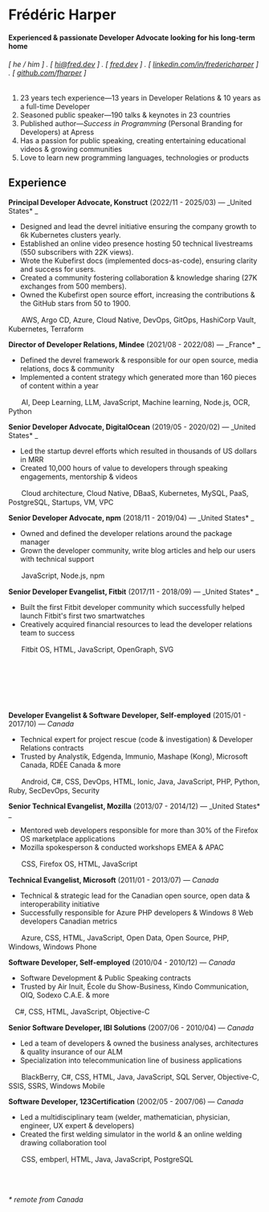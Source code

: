 # Frédéric Harper

#### Experienced & passionate Developer Advocate looking for his **long-term** home

###### [ he / him ] . [ [hi@fred.dev](mailto:hi@fred.dev) ] . [ [fred.dev](https://fred.dev) ] . [ [linkedin.com/in/fredericharper](https://linkedin.com/in/fredericharper) ] . [ [github.com/fharper](https://github.com/fharper) ]

1. 23 years tech experience—13 years in Developer Relations & 10 years as a full-time Developer
2. Seasoned public speaker—190 talks & keynotes in 23 countries
3. Published author—_Success in Programming_ (Personal Branding for Developers) at Apress
4. Has a passion for public speaking, creating entertaining educational videos & growing communities
5. Love to learn new programming languages, technologies or products

## Experience

**Principal Developer Advocate, Konstruct** (2022/11 - 2025/03) — _United States* _

- Designed and lead the devrel initiative ensuring the company growth to 6k Kubernetes clusters yearly.
- Established an online video presence hosting 50 technical livestreams (550 subscribers with 22K views).
- Wrote the Kubefirst docs (implemented docs-as-code), ensuring clarity and success for users.
- Created a community fostering collaboration & knowledge sharing (27K exchanges from 500 members).
- Owned the Kubefirst open source effort, increasing the contributions & the GitHub stars from 50 to 1900.

ㅤㅤAWS, Argo CD, Azure, Cloud Native, DevOps, GitOps, HashiCorp Vault, Kubernetes, Terraform

**Director of Developer Relations, Mindee** (2021/08 - 2022/08) — _France* _

- Defined the devrel framework & responsible for our open source, media relations, docs & community
- Implemented a content strategy which generated more than 160 pieces of content within a year

ㅤㅤAI, Deep Learning, LLM, JavaScript, Machine learning, Node.js, OCR, Python

**Senior Developer Advocate, DigitalOcean** (2019/05 - 2020/02) — _United States* _

- Led the startup devrel efforts which resulted in thousands of US dollars in MRR
- Created 10,000 hours of value to developers through speaking engagements, mentorship & videos

ㅤㅤCloud architecture, Cloud Native, DBaaS, Kubernetes, MySQL, PaaS, PostgreSQL, Startups, VM, VPC

**Senior Developer Advocate, npm** (2018/11 - 2019/04) — _United States* _

- Owned and defined the developer relations around the package manager
- Grown the developer community, write blog articles and help our users with technical support

ㅤㅤJavaScript, Node.js, npm

**Senior Developer Evangelist, Fitbit** (2017/11 - 2018/09) — _United States* _

- Built the first Fitbit developer community which successfully helped launch Fitbit's first two smartwatches
- Creatively acquired financial resources to lead the developer relations team to success

ㅤㅤFitbit OS, HTML, JavaScript, OpenGraph, SVG

<br>
<br>
<br>
<br>
<br>

**Developer Evangelist & Software Developer, Self-employed** (2015/01 - 2017/10) — _Canada_

- Technical expert for project rescue (code & investigation) & Developer Relations contracts
- Trusted by Analystik, Edgenda, Immunio, Mashape (Kong), Microsoft Canada, RDÉE Canada & more

ㅤㅤAndroid, C#, CSS, DevOps, HTML, Ionic, Java, JavaScript, PHP, Python, Ruby, SecDevOps, Security

**Senior Technical Evangelist, Mozilla** (2013/07 - 2014/12) — _United States* _

- Mentored web developers responsible for more than 30% of the Firefox OS marketplace applications
- Mozilla spokesperson & conducted workshops EMEA & APAC

ㅤㅤCSS, Firefox OS, HTML, JavaScript

**Technical Evangelist, Microsoft** (2011/01 - 2013/07) — _Canada_

- Technical & strategic lead for the Canadian open source, open data & interoperability initiative
- Successfully responsible for Azure PHP developers & Windows 8 Web developers Canadian metrics

ㅤㅤAzure, CSS, HTML, JavaScript, Open Data, Open Source, PHP, Windows, Windows Phone

**Software Developer, Self-employed** (2010/04 - 2010/12) — _Canada_

- Software Development & Public Speaking contracts
- Trusted by Air Inuit, École du Show-Business, Kindo Communication, OIQ, Sodexo C.A.E. & more

ㅤC#, CSS, HTML, JavaScript, Objective-C

**Senior Software Developer, IBI Solutions** (2007/06 - 2010/04) — _Canada_

- Led a team of developers & owned the business analyses, architectures & quality insurance of our ALM
- Specialization into telecommunication line of business applications

ㅤㅤBlackBerry, C#, CSS, HTML, Java, JavaScript, SQL Server, Objective-C, SSIS, SSRS, Windows Mobile

**Software Developer, 123Certification** (2002/05 - 2007/06) — _Canada_

- Led a multidisciplinary team (welder, mathematician, physician, engineer, UX expert & developers)
- Created the first welding simulator in the world & an online welding drawing collaboration tool

ㅤㅤCSS, embperl, HTML, Java, JavaScript, PostgreSQL

<br>
<br>

_* remote from Canada_

